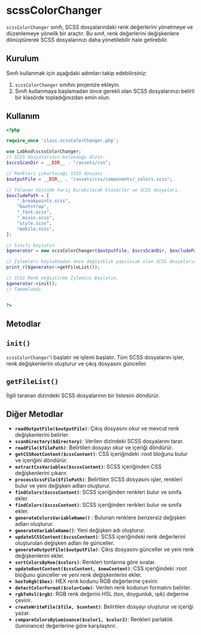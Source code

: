 # scssColorChanger

`scssColorChanger` sınıfı, SCSS dosyalarındaki renk değerlerini yönetmeye ve düzenlemeye yönelik bir araçtır. Bu sınıf, renk değerlerini değişkenlere dönüştürerek SCSS dosyalarınızı daha yönetilebilir hale getirebilir.

## Kurulum

Sınıfı kullanmak için aşağıdaki adımları takip edebilirsiniz:

1. `scssColorChanger` sınıfını projenize ekleyin.
2. Sınıfı kullanmaya başlamadan önce gerekli olan SCSS dosyalarınızı belirli bir klasörde topladığınızdan emin olun.

## Kullanım

```php
<?php

require_once 'class.scssColorChanger.php';

use Labkod\scssColorChanger;
// SCSS dosyalarının bulunduğu dizin.
$sccsScanDir = __DIR__ . "/assets/css";

// Renkleri çıkartacağı SCSS dosyası .
$outputFile = __DIR__ . "/assets/css/components/_colors.scss";

// Taranan dizinde hariç bırakılacak klasörler ve SCSS dosyaları.
$excludePath = [
    "_breakpoints.scss",
    "bootstrap",
    "_font.scss",
    "_mixin.scss",
    "style.scss",
    "mobile.scss",
];

// Sınıfı başlatın
$generator = new scssColorChanger($outputFile, $sccsScanDir, $excludePath);

// İşlemleri başlatmadan önce değişiklik yapılacak olan SCSS dosyalarının  listesini inceleyin.
print_r($generator->getFileList());

// SCSS Renk Değiştirme İşlemini Başlatın.
$generator->init();
// Tamamlandı.


?>

```
## Metodlar
## `init()`
`scssColorChanger`'ı başlatır ve işlemi başlatır. Tüm SCSS dosyalarını işler, renk değişkenlerini oluşturur ve çıkış dosyasını günceller.
## `getFileList()`
İlgili taranan dizindeki SCSS dosyalarının bir listesini döndürür.
## Diğer Metodlar

- **`readOutputFile($outputFile)`**: Çıkış dosyasını okur ve mevcut renk değişkenlerini belirler.
-  **`scanDirectory($directory)`**: Verilen dizindeki SCSS dosyalarını tarar.
-  **`readFile($filePath)`**: Belirtilen dosyayı okur ve içeriği döndürür.
-  **`getCSSRootContent($cssContent)`**: CSS içeriğindeki :root bloğunu bulur ve içeriğini döndürür.
-  **`extractCssVariables($scssContent)`**: SCSS içeriğinden CSS değişkenlerini çıkarır.
-  **`processScssFile($filePath)`**: Belirtilen SCSS dosyasını işler, renkleri bulur ve yeni değişken adları oluşturur.
-  **`findColors($scssContent)`**: SCSS içeriğinden renkleri bulur ve sınıfa ekler.
-  **`findColors($scssContent)`**: SCSS içeriğinden renkleri bulur ve sınıfa ekler.
-  **`generateColorsVariableName()`** : Bulunan renklere benzersiz değişken adları oluşturur.
-  **`generateVariableName()`**: Yeni değişken adı oluşturur.
-  **`updateSCSSContent($scssContent)`**: SCSS içeriğindeki renk değerlerini oluşturulan değişken adları ile günceller.
-  **`generateOutputFile($outputFile)`**: Çıkış dosyasını günceller ve yeni renk değişkenlerini ekler.
-  **`sortColorsByHue($colors)`**: Renkleri tonlarına göre sıralar.
-  **`updateRootContent($cssContent, $newContent)`**: CSS içeriğindeki :root bloğunu günceller ve yeni renk değişkenlerini ekler.
-  **`hexToRgb($hex)`**: HEX renk kodunu RGB değerlerine çevirir.
-  **`detectColorFormat($colorCode)`**: Verilen renk kodunun formatını belirler.
-  **`rgbToHsl($rgb)`**: RGB renk değerini HSL (ton, doygunluk, ışık) değerine çevirir.
-  **`createWriteFile($file, $content)`**: Belirtilen dosyayı oluşturur ve içeriği yazar.
-  **`compareColorsByLuminance($color1, $color2)`**: Renkleri parlaklık (luminance) değerlerine göre karşılaştırır.
